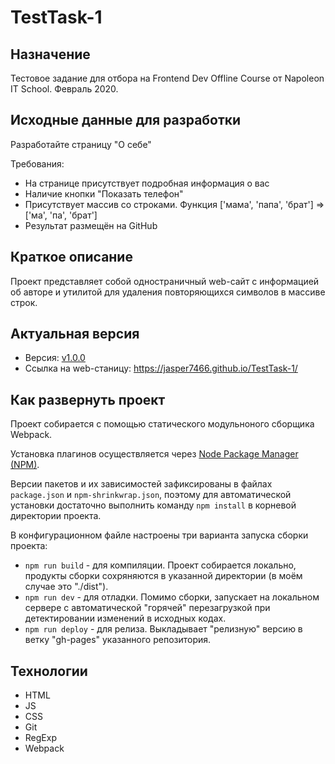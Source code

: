 # TestTask-1

## Назначение

Тестовое задание для отбора на Frontend Dev Offline Course от Napoleon IT School. Февраль 2020.

## Исходные данные для разработки

Разработайте страницу "О себе"

Требования:

- На странице присутствует подробная информация о вас
- Наличие кнопки "Показать телефон"
- Присутствует массив со строками. Функция ['мама', 'папа', 'брат'] => ['ма', 'па', 'брат']
- Результат размещён на GitHub

## Краткое описание

Проект представляет собой одностраничный web-сайт с информацией об авторе и утилитой для удаления повторяющихся символов в массиве строк.

## Актуальная версия

 - Версия: [v1.0.0](https://github.com/jasper7466/TestTask-1/tree/v1.0.0)
 - Ссылка на web-станицу: https://jasper7466.github.io/TestTask-1/

## Как развернуть проект

Проект собирается с помощью статического модульноного сборщика Webpack.

Установка плагинов осуществляется через [Node Package Manager (NPM)](https://nodejs.org/en/download/).

Версии пакетов и их зависимостей зафиксированы в файлах `package.json` и `npm-shrinkwrap.json`, поэтому для автоматической установки достаточно выполнить команду `npm install` в корневой директории проекта.

В конфигурационном файле настроены три варианта запуска сборки проекта:

 - `npm run build` - для компиляции. Проект собирается локально, продукты сборки сохряняются в указанной директории (в моём случае это "./dist").
 - `npm run dev` - для отладки. Помимо сборки, запускает на локальном сервере с автоматической "горячей" перезагрузкой при детектировании изменений в исходных кодах.
 - `npm run deploy` - для релиза. Выкладывает "релизную" версию в ветку "gh-pages" указанного репозитория.

## Технологии

 - HTML
 - JS
 - CSS
 - Git
 - RegExp
 - Webpack
